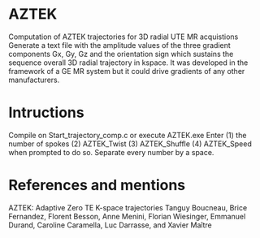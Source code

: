 # AZTEK
Computation of AZTEK trajectories for 3D radial UTE MR acquistions
Generate a text file with the amplitude values of the three gradient components Gx, Gy, Gz and the orientation sign which sustains the sequence overall 3D radial trajectory in kspace. It was developed in the framework of a GE MR system but it could drive gradients of any other manufacturers. 

# Intructions
Compile on Start_trajectory_comp.c or execute AZTEK.exe
Enter (1) the number of spokes (2) AZTEK_Twist (3) AZTEK_Shuffle (4) AZTEK_Speed when prompted to do so. Separate every number by a space.

# References and mentions
AZTEK: Adaptive Zero TE K-space trajectories
Tanguy Boucneau, Brice Fernandez, Florent Besson, Anne Menini, Florian Wiesinger, Emmanuel Durand, Caroline Caramella, Luc Darrasse, and Xavier Maître

